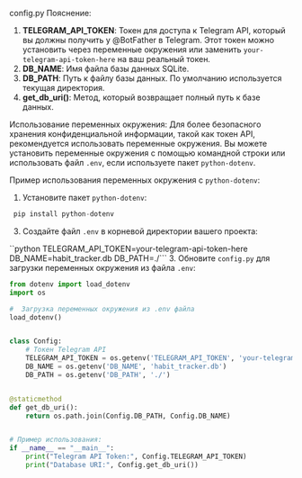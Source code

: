 config.py
Пояснение:
 1. **TELEGRAM_API_TOKEN**: Токен для доступа к Telegram API, который вы должны получить у @BotFather в Telegram.
   Этот токен можно установить через переменные окружения
    или заменить `your-telegram-api-token-here` на ваш реальный токен.
 2. **DB_NAME**: Имя файла базы данных SQLite.
 3. **DB_PATH**: Путь к файлу базы данных. По умолчанию используется текущая директория.
 4. **get_db_uri()**: Метод, который возвращает полный путь к базе данных.

 Использование переменных окружения:
 Для более безопасного хранения конфиденциальной информации, такой как токен API,
 рекомендуется использовать переменные окружения.
 Вы можете установить переменные окружения с помощью командной строки
 или использовать файл `.env`, если используете пакет `python-dotenv`.

 Пример использования переменных окружения с `python-dotenv`:
 1. Установите пакет `python-dotenv`:
    
```python
 pip install python-dotenv
```
 3. Создайте файл `.env` в корневой директории вашего проекта:
    
``python
   TELEGRAM_API_TOKEN=your-telegram-api-token-here
   DB_NAME=habit_tracker.db
   DB_PATH=./```
 3. Обновите `config.py` для загрузки переменных окружения из файла `.env`:

```python
from dotenv import load_dotenv
import os

#  Загрузка переменных окружения из .env файла
load_dotenv()


class Config:
    # Токен Telegram API
    TELEGRAM_API_TOKEN = os.getenv('TELEGRAM_API_TOKEN', 'your-telegram-api-token-here')
    DB_NAME = os.getenv('DB_NAME', 'habit_tracker.db')
    DB_PATH = os.getenv('DB_PATH', './')


@staticmethod
def get_db_uri():
    return os.path.join(Config.DB_PATH, Config.DB_NAME)


# Пример использования:
if __name__ == "__main__":
    print("Telegram API Token:", Config.TELEGRAM_API_TOKEN)
    print("Database URI:", Config.get_db_uri())
```
